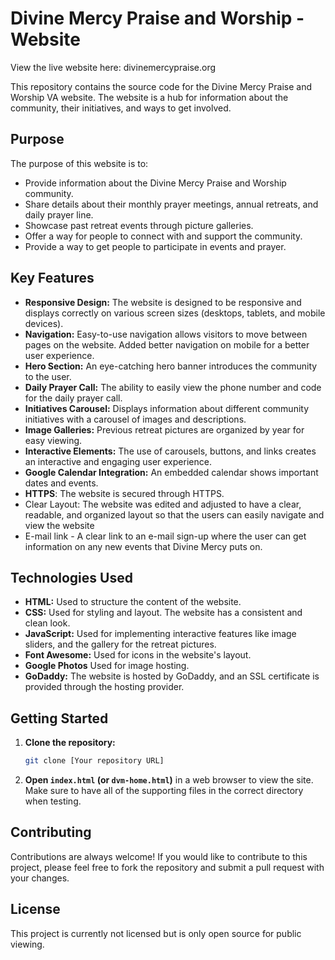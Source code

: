 # Divine Mercy Praise and Worship - Website
View the live website here: divinemercypraise.org

This repository contains the source code for the Divine Mercy Praise and Worship VA website. The website is a hub for information about the community, their initiatives, and ways to get involved.

## Purpose
The purpose of this website is to:
*   Provide information about the Divine Mercy Praise and Worship community.
*   Share details about their monthly prayer meetings, annual retreats, and daily prayer line.
*   Showcase past retreat events through picture galleries.
*   Offer a way for people to connect with and support the community.
*  Provide a way to get people to participate in events and prayer.

## Key Features
*   **Responsive Design:** The website is designed to be responsive and displays correctly on various screen sizes (desktops, tablets, and mobile devices).
*   **Navigation:** Easy-to-use navigation allows visitors to move between pages on the website.  Added better navigation on mobile for a better user experience.
*   **Hero Section:** An eye-catching hero banner introduces the community to the user.
*  **Daily Prayer Call:** The ability to easily view the phone number and code for the daily prayer call.
*   **Initiatives Carousel:** Displays information about different community initiatives with a carousel of images and descriptions.
*   **Image Galleries:** Previous retreat pictures are organized by year for easy viewing.
*   **Interactive Elements:** The use of carousels, buttons, and links creates an interactive and engaging user experience.
*   **Google Calendar Integration:** An embedded calendar shows important dates and events.
*  **HTTPS**: The website is secured through HTTPS.
* Clear Layout: The website was edited and adjusted to have a clear, readable, and organized layout so that the users can easily navigate and view the website
* E-mail link - A clear link to an e-mail sign-up where the user can get information on any new events that Divine Mercy puts on.

## Technologies Used
*   **HTML:** Used to structure the content of the website.
*   **CSS:** Used for styling and layout. The website has a consistent and clean look.
*   **JavaScript:** Used for implementing interactive features like image sliders, and the gallery for the retreat pictures.
*   **Font Awesome:** Used for icons in the website's layout.
*   **Google Photos** Used for image hosting.
*   **GoDaddy:** The website is hosted by GoDaddy, and an SSL certificate is provided through the hosting provider.

## Getting Started
1.  **Clone the repository:**
    ```bash
    git clone [Your repository URL]
    ```
2.  **Open `index.html` (or `dvm-home.html`)** in a web browser to view the site. Make sure to have all of the supporting files in the correct directory when testing.

## Contributing
Contributions are always welcome! If you would like to contribute to this project, please feel free to fork the repository and submit a pull request with your changes.

## License
This project is currently not licensed but is only open source for public viewing.
